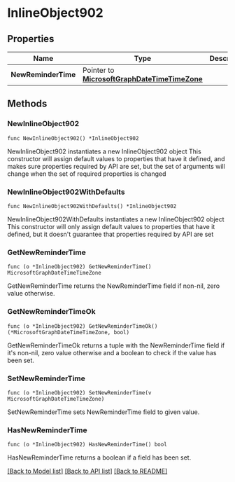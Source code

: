 # InlineObject902

## Properties

Name | Type | Description | Notes
------------ | ------------- | ------------- | -------------
**NewReminderTime** | Pointer to [**MicrosoftGraphDateTimeTimeZone**](MicrosoftGraphDateTimeTimeZone.md) |  | [optional] 

## Methods

### NewInlineObject902

`func NewInlineObject902() *InlineObject902`

NewInlineObject902 instantiates a new InlineObject902 object
This constructor will assign default values to properties that have it defined,
and makes sure properties required by API are set, but the set of arguments
will change when the set of required properties is changed

### NewInlineObject902WithDefaults

`func NewInlineObject902WithDefaults() *InlineObject902`

NewInlineObject902WithDefaults instantiates a new InlineObject902 object
This constructor will only assign default values to properties that have it defined,
but it doesn't guarantee that properties required by API are set

### GetNewReminderTime

`func (o *InlineObject902) GetNewReminderTime() MicrosoftGraphDateTimeTimeZone`

GetNewReminderTime returns the NewReminderTime field if non-nil, zero value otherwise.

### GetNewReminderTimeOk

`func (o *InlineObject902) GetNewReminderTimeOk() (*MicrosoftGraphDateTimeTimeZone, bool)`

GetNewReminderTimeOk returns a tuple with the NewReminderTime field if it's non-nil, zero value otherwise
and a boolean to check if the value has been set.

### SetNewReminderTime

`func (o *InlineObject902) SetNewReminderTime(v MicrosoftGraphDateTimeTimeZone)`

SetNewReminderTime sets NewReminderTime field to given value.

### HasNewReminderTime

`func (o *InlineObject902) HasNewReminderTime() bool`

HasNewReminderTime returns a boolean if a field has been set.


[[Back to Model list]](../README.md#documentation-for-models) [[Back to API list]](../README.md#documentation-for-api-endpoints) [[Back to README]](../README.md)


